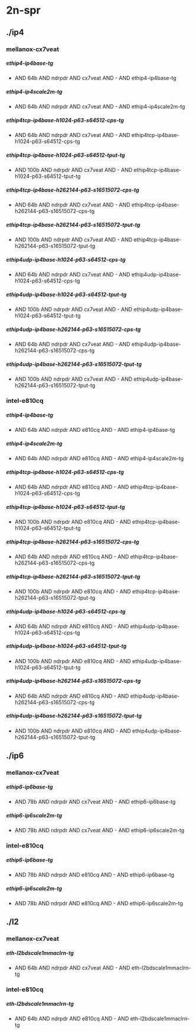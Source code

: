 # 2n-spr
## ./ip4
### mellanox-cx7veat
##### ethip4-ip4base-tg
- AND 64b AND ndrpdr AND cx7veat AND - AND ethip4-ip4base-tg
##### ethip4-ip4scale2m-tg
- AND 64b AND ndrpdr AND cx7veat AND - AND ethip4-ip4scale2m-tg
##### ethip4tcp-ip4base-h1024-p63-s64512-cps-tg
- AND 64b AND ndrpdr AND cx7veat AND - AND ethip4tcp-ip4base-h1024-p63-s64512-cps-tg
##### ethip4tcp-ip4base-h1024-p63-s64512-tput-tg
- AND 100b AND ndrpdr AND cx7veat AND - AND ethip4tcp-ip4base-h1024-p63-s64512-tput-tg
##### ethip4tcp-ip4base-h262144-p63-s16515072-cps-tg
- AND 64b AND ndrpdr AND cx7veat AND - AND ethip4tcp-ip4base-h262144-p63-s16515072-cps-tg
##### ethip4tcp-ip4base-h262144-p63-s16515072-tput-tg
- AND 100b AND ndrpdr AND cx7veat AND - AND ethip4tcp-ip4base-h262144-p63-s16515072-tput-tg
##### ethip4udp-ip4base-h1024-p63-s64512-cps-tg
- AND 64b AND ndrpdr AND cx7veat AND - AND ethip4udp-ip4base-h1024-p63-s64512-cps-tg
##### ethip4udp-ip4base-h1024-p63-s64512-tput-tg
- AND 100b AND ndrpdr AND cx7veat AND - AND ethip4udp-ip4base-h1024-p63-s64512-tput-tg
##### ethip4udp-ip4base-h262144-p63-s16515072-cps-tg
- AND 64b AND ndrpdr AND cx7veat AND - AND ethip4udp-ip4base-h262144-p63-s16515072-cps-tg
##### ethip4udp-ip4base-h262144-p63-s16515072-tput-tg
- AND 100b AND ndrpdr AND cx7veat AND - AND ethip4udp-ip4base-h262144-p63-s16515072-tput-tg
### intel-e810cq
##### ethip4-ip4base-tg
- AND 64b AND ndrpdr AND e810cq AND - AND ethip4-ip4base-tg
##### ethip4-ip4scale2m-tg
- AND 64b AND ndrpdr AND e810cq AND - AND ethip4-ip4scale2m-tg
##### ethip4tcp-ip4base-h1024-p63-s64512-cps-tg
- AND 64b AND ndrpdr AND e810cq AND - AND ethip4tcp-ip4base-h1024-p63-s64512-cps-tg
##### ethip4tcp-ip4base-h1024-p63-s64512-tput-tg
- AND 100b AND ndrpdr AND e810cq AND - AND ethip4tcp-ip4base-h1024-p63-s64512-tput-tg
##### ethip4tcp-ip4base-h262144-p63-s16515072-cps-tg
- AND 64b AND ndrpdr AND e810cq AND - AND ethip4tcp-ip4base-h262144-p63-s16515072-cps-tg
##### ethip4tcp-ip4base-h262144-p63-s16515072-tput-tg
- AND 100b AND ndrpdr AND e810cq AND - AND ethip4tcp-ip4base-h262144-p63-s16515072-tput-tg
##### ethip4udp-ip4base-h1024-p63-s64512-cps-tg
- AND 64b AND ndrpdr AND e810cq AND - AND ethip4udp-ip4base-h1024-p63-s64512-cps-tg
##### ethip4udp-ip4base-h1024-p63-s64512-tput-tg
- AND 100b AND ndrpdr AND e810cq AND - AND ethip4udp-ip4base-h1024-p63-s64512-tput-tg
##### ethip4udp-ip4base-h262144-p63-s16515072-cps-tg
- AND 64b AND ndrpdr AND e810cq AND - AND ethip4udp-ip4base-h262144-p63-s16515072-cps-tg
##### ethip4udp-ip4base-h262144-p63-s16515072-tput-tg
- AND 100b AND ndrpdr AND e810cq AND - AND ethip4udp-ip4base-h262144-p63-s16515072-tput-tg
## ./ip6
### mellanox-cx7veat
##### ethip6-ip6base-tg
- AND 78b AND ndrpdr AND cx7veat AND - AND ethip6-ip6base-tg
##### ethip6-ip6scale2m-tg
- AND 78b AND ndrpdr AND cx7veat AND - AND ethip6-ip6scale2m-tg
### intel-e810cq
##### ethip6-ip6base-tg
- AND 78b AND ndrpdr AND e810cq AND - AND ethip6-ip6base-tg
##### ethip6-ip6scale2m-tg
- AND 78b AND ndrpdr AND e810cq AND - AND ethip6-ip6scale2m-tg
## ./l2
### mellanox-cx7veat
##### eth-l2bdscale1mmaclrn-tg
- AND 64b AND ndrpdr AND cx7veat AND - AND eth-l2bdscale1mmaclrn-tg
### intel-e810cq
##### eth-l2bdscale1mmaclrn-tg
- AND 64b AND ndrpdr AND e810cq AND - AND eth-l2bdscale1mmaclrn-tg